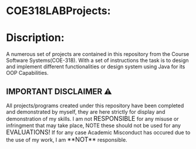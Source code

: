 # COE318LABProjects:
<h1>Discription:</h1>  
A numerous set of projects are contained in this repository from the Course Software Systems(COE-318). With a set of instructions the task is to design and implement different functionalities or design system using Java for its OOP Capabilities. 
<br/> 
<h2> IMPORTANT DISCLAIMER ⚠️</h2> 
All projects/programs created under this repository have been completed and demonstrated by myself, they are here strictly for display and demonstration of my skills. I am not <big>RESPONSIBLE</big> for any misuse or infringment that may take place, NOTE these should not be used for any <big>EVALUATIONS!</big> If for any case Academic Misconduct has occured due to the use of my work, I am <big>**NOT**</big> responsible. 
